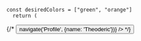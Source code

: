     const desiredColors = ["green", "orange"]
      return (
   <Background horizontal={true} colors={desiredColors}>
          <TextBox></TextBox>
        {/* <Button
          title="Go to Theoderic profile"
          onPress={() => navigate('Profile', {name: 'Theoderic'})}
        /> */}
        </Background>